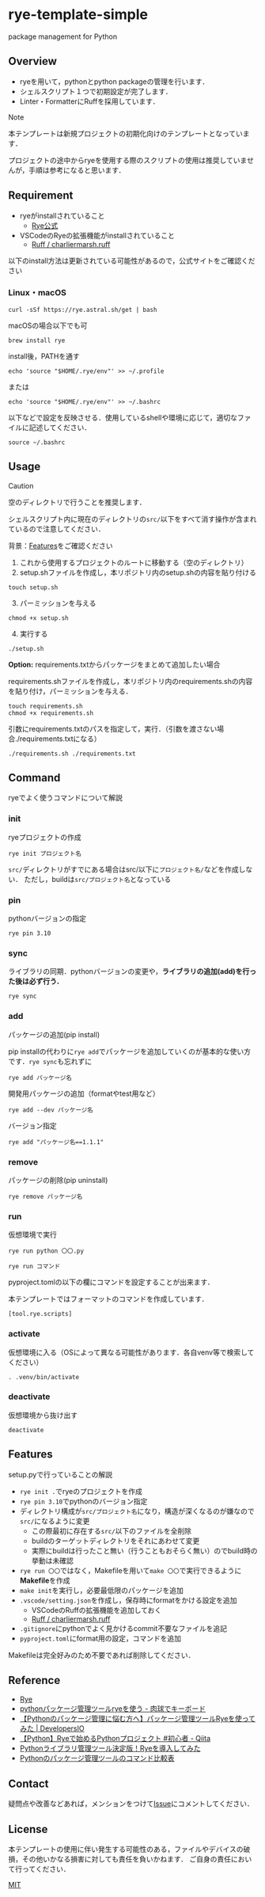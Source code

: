 # rye-template-simple
package management for Python

## Overview
- ryeを用いて，pythonとpython packageの管理を行います．
- シェルスクリプト１つで初期設定が完了します．
- Linter・FormatterにRuffを採用しています．

> [!NOTE]
> 本テンプレートは新規プロジェクトの初期化向けのテンプレートとなっています．
>
> プロジェクトの途中からryeを使用する際のスクリプトの使用は推奨していませんが，手順は参考になると思います．


## Requirement
- ryeがinstallされていること
  - [Rye公式](https://rye.astral.sh/)
- VSCodeのRyeの拡張機能がinstallされていること
  - [Ruff / charliermarsh.ruff](https://marketplace.visualstudio.com/items?itemName=charliermarsh.ruff)

以下のinstall方法は更新されている可能性があるので，公式サイトをご確認ください
### Linux・macOS
```
curl -sSf https://rye.astral.sh/get | bash
```
macOSの場合以下でも可
```
brew install rye
```
install後，PATHを通す
```
echo 'source "$HOME/.rye/env"' >> ~/.profile
```
または
```
echo 'source "$HOME/.rye/env"' >> ~/.bashrc
```

以下などで設定を反映させる．使用しているshellや環境に応じて，適切なファイルに記述してください．
```
source ~/.bashrc
```


## Usage
> [!CAUTION]
> 空のディレクトリで行うことを推奨します．
>
> シェルスクリプト内に現在のディレクトリの`src/`以下をすべて消す操作が含まれているので注意してください．

背景：[Features](https://github.com/ryhara/rye-template-simple?tab=readme-ov-file#features)をご確認ください

1. これから使用するプロジェクトのルートに移動する（空のディレクトリ）
2. setup.shファイルを作成し，本リポジトリ内のsetup.shの内容を貼り付ける
```
touch setup.sh
```
3. パーミッションを与える
```
chmod +x setup.sh
```
4. 実行する
```
./setup.sh
```

**Option:** requirements.txtからパッケージをまとめて追加したい場合

requirements.shファイルを作成し，本リポジトリ内のrequirements.shの内容を貼り付け，パーミッションを与える．
```
touch requirements.sh
chmod +x requirements.sh
```

引数にrequirements.txtのパスを指定して，実行．（引数を渡さない場合./requirements.txtになる）
```
./requirements.sh ./requirements.txt
```

## Command
ryeでよく使うコマンドについて解説

### init
ryeプロジェクトの作成
```
rye init プロジェクト名
```
`src/`ディレクトリがすでにある場合はsrc/以下に`プロジェクト名/`などを作成しない．
ただし，buildは`src/プロジェクト名`となっている

### pin
pythonバージョンの指定
```
rye pin 3.10
```

### sync
ライブラリの同期．pythonバージョンの変更や，**ライブラリの追加(add)を行った後は必ず行う．**
```
rye sync
```

### add
パッケージの追加(pip install)

pip installの代わりに`rye add`でパッケージを追加していくのが基本的な使い方です．`rye sync`も忘れずに
```
rye add パッケージ名
```
開発用パッケージの追加（formatやtest用など）
```
rye add --dev パッケージ名
```
バージョン指定
```
rye add "パッケージ名==1.1.1"
```

### remove
パッケージの削除(pip uninstall)
```
rye remove パッケージ名
```

### run
仮想環境で実行
```
rye run python 〇〇.py
```
```
rye run コマンド
```

pyproject.tomlの以下の欄にコマンドを設定することが出来ます．

本テンプレートではフォーマットのコマンドを作成しています．
```
[tool.rye.scripts]
```

### activate
仮想環境に入る（OSによって異なる可能性があります．各自venv等で検索してください）
```
. .venv/bin/activate
```

### deactivate
仮想環境から抜け出す
```
deactivate
```

## Features
setup.pyで行っていることの解説
- `rye init .`でryeのプロジェクトを作成
- `rye pin 3.10`でpythonのバージョン指定
- ディレクトリ構成が`src/プロジェクト名`になり，構造が深くなるのが嫌なので`src/`になるように変更
  - この際最初に存在する`src/`以下のファイルを全削除
  - buildのターゲットディレクトリをそれにあわせて変更
  - 実際にbuildは行ったこと無い（行うこともおそらく無い）のでbuild時の挙動は未確認
- `rye run 〇〇`ではなく，Makefileを用いて`make 〇〇`で実行できるように**Makefile**を作成
- `make init`を実行し，必要最低限のパッケージを追加
- `.vscode/setting.json`を作成し，保存時にformatをかける設定を追加
  - VSCodeのRuffの拡張機能を追加しておく
  - [Ruff / charliermarsh.ruff](https://marketplace.visualstudio.com/items?itemName=charliermarsh.ruff)
- `.gitignore`にpythonでよく見かけるcommit不要なファイルを追記
- `pyproject.toml`にformat用の設定，コマンドを追加

Makefileは完全好みのため不要であれば削除してください．

## Reference
- [Rye](https://rye.astral.sh/)
- [pythonパッケージ管理ツールryeを使う - 肉球でキーボード](https://nsakki55.hatenablog.com/entry/2023/05/29/013658)
- [【Pythonのパッケージ管理に悩む方へ】パッケージ管理ツールRyeを使ってみた | DevelopersIO](https://dev.classmethod.jp/articles/get-start-rye-python/)
- [【Python】Ryeで始めるPythonプロジェクト #初心者 - Qiita](https://qiita.com/kissy24/items/37c881498dcb8a01f3bd)
- [Pythonライブラリ管理ツール決定版！Ryeを導入してみた](https://zenn.dev/ncdc/articles/1979def94dedea)
- [Pythonのパッケージ管理ツールのコマンド比較表](https://zenn.dev/tanny/articles/041f46c06f76f5)

## Contact
疑問点や改善などあれば，メンションをつけて[Issue](https://github.com/ryhara/rye-template-simple/issues)にコメントしてください．


## License
本テンプレートの使用に伴い発生する可能性のある，ファイルやデバイスの破損，その他いかなる損害に対しても責任を負いかねます．
ご自身の責任において行ってください．

[MIT](https://github.com/ryhara/rye-template-simple/blob/main/LICENSE)
